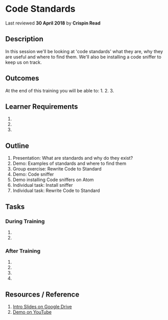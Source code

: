 # Code Standards
Last reviewed **30 April 2018** by **Crispin Read**

## Description
In this session we'll be looking at 'code standards' what they are, why they are useful and where to find them. We'll also be installing a code sniffer to keep us on track.

## Outcomes

At the end of this training you will be able to:
1.
2.
3.

## Learner Requirements

1.
2.
3.


## Outline

1. Presentation: What are standards and why do they exist?
2. Demo: Examples of standards and where to find them
3. Group exercise: Rewrite Code to Standard
4. Demo: Code sniffer
5. Demo installing Code sniffers on Atom
6. Individual task: Install sniffer
7. Individual task: Rewrite Code to Standard

## Tasks

### During Training
1.
2.

### After Training
1.
2.
3.
4.

## Resources / Reference

1. [Intro Slides on Google Drive](#)
2. [Demo on YouTube](#)
